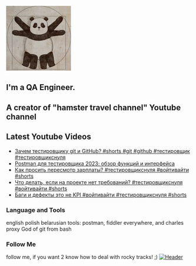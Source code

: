 [![Header](https://github.com/Bajnou/Alexey/blob/main/assets/pnd.png)](https://www.youtube.com/user/Stanleyxxl/)
## I'm a QA Engineer. 
## A creator of "hamster travel channel" Youtube channel 

## Latest Youtube Videos

<!-- YOUTUBE:START -->
- [Зачем тестировщику git и GitHub? #shorts #git #github #тестировщик #тестировщикснуля](https://www.youtube.com/watch?v=31MT3iH2fNg)
- [Postman для тестировщика 2023: обзор функций и интерфейса](https://www.youtube.com/watch?v=B2TxMRFBm8I)
- [Как просить пересмотр зарплаты? #тестировщикснуля #войтивайти #shorts](https://www.youtube.com/watch?v=5sMR7e6mS4U)
- [Что делать, если на проекте нет требований? #тестировщикснуля #войтивайти #shorts](https://www.youtube.com/watch?v=QW6hM-vDLxw)
- [Баги и дефекты это не KPI #войтивайти #тестировщикснуля #shorts](https://www.youtube.com/watch?v=Ig2HXBROEL8)
<!-- YOUTUBE:END -->

### Language and Tools
english
polish
belarusian
tools: postman, fiddler everywhere, and charles proxy
God of git from bash

### Follow Me
follow me, if you want 2 know how to deal with rocky tracks! ;)
[![Header](https://img.shields.io/badge/Youtube-090909?style=for-the-badge&logo=youtube&logoColor=f70000)](https://www.youtube.com/user/Stanleyxxl?sub_confirmation=1)
